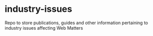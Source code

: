 # industry-issues
Repo to store publications, guides and other information pertaining to industry issues affecting Web Matters
